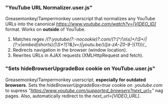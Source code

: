### "YouTube URL Normalizer.user.js"
 Greasemonkey/Tampermonkey userscript that normalizes any YouTube URLs into the canonical _https://www.youtube.com/watch?v=[VIDEO_ID]_ format. Works on **outside** of YouTube.
 1. Matches regex _/(?:youtube(?:-nocookie)?\.com\/(?:[^\/\n\s]+\/\S+\/|(?:v|embed|shorts)\/|\S*?[?&]v=)|youtu\.be\/)([a-zA-Z0-9_-]{11})/_
 2. Redirects navigation in the browser (window location).
 3. Rewrites URLs in AJAX requests (XMLHttpRequest and fetch).

### "Sets hideBrowserUpgradeBox cookie on YouTube.user.js"
 Greasemonkey/Tampermonkey userscript, **especially for outdated browsers**. Sets the _hideBrowserUpgradeBox=true_ cookie on _.youtube.com_ to supress 
_"https://www.youtube.com/supported_browsers?next_url="_ nag pages.
 Also, automatically redirect to the _next_url=[VIDEO_URL]_.
